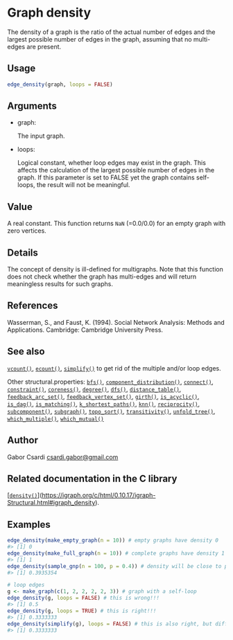 # Graph density

The density of a graph is the ratio of the actual number of edges and
the largest possible number of edges in the graph, assuming that no
multi-edges are present.

## Usage

``` r
edge_density(graph, loops = FALSE)
```

## Arguments

- graph:

  The input graph.

- loops:

  Logical constant, whether loop edges may exist in the graph. This
  affects the calculation of the largest possible number of edges in the
  graph. If this parameter is set to FALSE yet the graph contains
  self-loops, the result will not be meaningful.

## Value

A real constant. This function returns `NaN` (=0.0/0.0) for an empty
graph with zero vertices.

## Details

The concept of density is ill-defined for multigraphs. Note that this
function does not check whether the graph has multi-edges and will
return meaningless results for such graphs.

## References

Wasserman, S., and Faust, K. (1994). Social Network Analysis: Methods
and Applications. Cambridge: Cambridge University Press.

## See also

[`vcount()`](https://r.igraph.org/reference/gorder.md),
[`ecount()`](https://r.igraph.org/reference/gsize.md),
[`simplify()`](https://r.igraph.org/reference/simplify.md) to get rid of
the multiple and/or loop edges.

Other structural.properties:
[`bfs()`](https://r.igraph.org/reference/bfs.md),
[`component_distribution()`](https://r.igraph.org/reference/components.md),
[`connect()`](https://r.igraph.org/reference/ego.md),
[`constraint()`](https://r.igraph.org/reference/constraint.md),
[`coreness()`](https://r.igraph.org/reference/coreness.md),
[`degree()`](https://r.igraph.org/reference/degree.md),
[`dfs()`](https://r.igraph.org/reference/dfs.md),
[`distance_table()`](https://r.igraph.org/reference/distances.md),
[`feedback_arc_set()`](https://r.igraph.org/reference/feedback_arc_set.md),
[`feedback_vertex_set()`](https://r.igraph.org/reference/feedback_vertex_set.md),
[`girth()`](https://r.igraph.org/reference/girth.md),
[`is_acyclic()`](https://r.igraph.org/reference/is_acyclic.md),
[`is_dag()`](https://r.igraph.org/reference/is_dag.md),
[`is_matching()`](https://r.igraph.org/reference/matching.md),
[`k_shortest_paths()`](https://r.igraph.org/reference/k_shortest_paths.md),
[`knn()`](https://r.igraph.org/reference/knn.md),
[`reciprocity()`](https://r.igraph.org/reference/reciprocity.md),
[`subcomponent()`](https://r.igraph.org/reference/subcomponent.md),
[`subgraph()`](https://r.igraph.org/reference/subgraph.md),
[`topo_sort()`](https://r.igraph.org/reference/topo_sort.md),
[`transitivity()`](https://r.igraph.org/reference/transitivity.md),
[`unfold_tree()`](https://r.igraph.org/reference/unfold_tree.md),
[`which_multiple()`](https://r.igraph.org/reference/which_multiple.md),
[`which_mutual()`](https://r.igraph.org/reference/which_mutual.md)

## Author

Gabor Csardi <csardi.gabor@gmail.com>

## Related documentation in the C library

[[`density()`](https://rdrr.io/r/stats/density.html)](https://igraph.org/c/html/0.10.17/igraph-Structural.html#igraph_density).

## Examples

``` r
edge_density(make_empty_graph(n = 10)) # empty graphs have density 0
#> [1] 0
edge_density(make_full_graph(n = 10)) # complete graphs have density 1
#> [1] 1
edge_density(sample_gnp(n = 100, p = 0.4)) # density will be close to p
#> [1] 0.3935354

# loop edges
g <- make_graph(c(1, 2, 2, 2, 2, 3)) # graph with a self-loop
edge_density(g, loops = FALSE) # this is wrong!!!
#> [1] 0.5
edge_density(g, loops = TRUE) # this is right!!!
#> [1] 0.3333333
edge_density(simplify(g), loops = FALSE) # this is also right, but different
#> [1] 0.3333333
```
